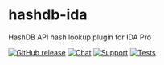 # hashdb-ida
HashDB API hash lookup plugin for IDA Pro

[![GitHub release](https://img.shields.io/github/v/release/oalabs/hashdb-ida.svg)](https://github.com/OALabs/hashdb-ida/releases)
[![Chat](https://img.shields.io/badge/chat-Discord-blueviolet)](https://discord.gg/cw4U3WHvpn)
[![Support](https://img.shields.io/badge/Support-Patreon-FF424D)](https://www.patreon.com/oalabs)
[![Tests](https://github.com/OALabs/hashdb-ida/actions/workflows/run_tests.yaml/badge.svg)](https://github.com/OALabs/hashdb-ida/actions/workflows/run_tests.yaml)
